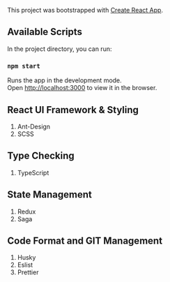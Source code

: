 This project was bootstrapped with [Create React App](https://github.com/facebook/create-react-app).

## Available Scripts

In the project directory, you can run:

### `npm start`

Runs the app in the development mode.<br />
Open [http://localhost:3000](http://localhost:3000) to view it in the browser.

## React UI Framework & Styling

1. Ant-Design
2. SCSS

## Type Checking

1. TypeScript

## State Management

1. Redux
2. Saga

## Code Format and GIT Management

1. Husky
2. Eslist
3. Prettier
